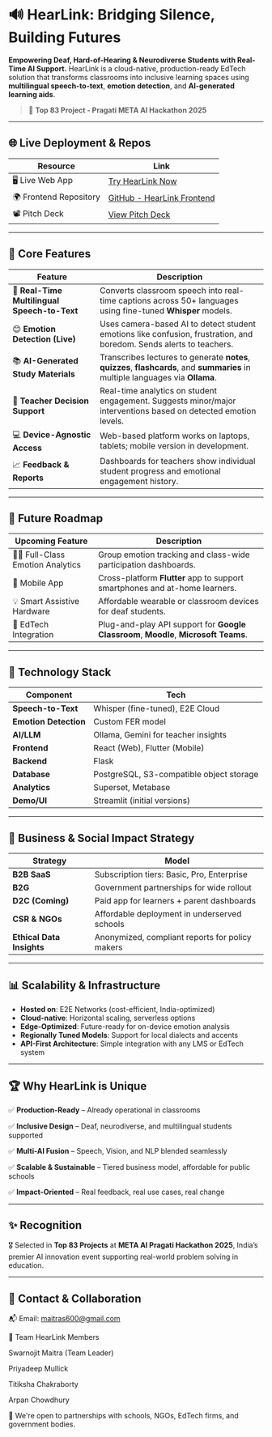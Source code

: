 

# 🔊 HearLink: Bridging Silence, Building Futures

**Empowering Deaf, Hard-of-Hearing & Neurodiverse Students with Real-Time AI Support.**
HearLink is a cloud-native, production-ready EdTech solution that transforms classrooms into inclusive learning spaces using **multilingual speech-to-text**, **emotion detection**, and **AI-generated learning aids**.

> 🚀 **Top 83 Project - Pragati META AI Hackathon 2025**

---

## 🌐 Live Deployment & Repos

| Resource               | Link                                                                 |
| ---------------------- | -------------------------------------------------------------------- |
| 🖥️ Live Web App       | [Try HearLink Now](https://hearlink.vercel.app/)          |
| 🌍 Frontend Repository | [GitHub - HearLink Frontend](https://github.com/apu52/HEARLINK_FRONTEND_NEW)  |
| 📽️ Pitch Deck         | [View Pitch Deck](https://www.canva.com/design/DAGj1ugYrPM/oUBl0Rx3oz_0LaCELk_0PA/edit?utm_content=DAGj1ugYrPM&utm_campaign=designshare&utm_medium=link2&utm_source=sharebutton)          |

---

## 🌟 Core Features

| Feature                                      | Description                                                                                                                      |
| -------------------------------------------- | -------------------------------------------------------------------------------------------------------------------------------- |
| 🎤 **Real-Time Multilingual Speech-to-Text** | Converts classroom speech into real-time captions across 50+ languages using fine-tuned **Whisper** models.                      |
| 😊 **Emotion Detection (Live)**              | Uses camera-based AI to detect student emotions like confusion, frustration, and boredom. Sends alerts to teachers.              |
| 📚 **AI-Generated Study Materials**          | Transcribes lectures to generate **notes**, **quizzes**, **flashcards**, and **summaries** in multiple languages via **Ollama**. |
| 🧠 **Teacher Decision Support**              | Real-time analytics on student engagement. Suggests minor/major interventions based on detected emotion levels.                  |
| 💻 **Device-Agnostic Access**                | Web-based platform works on laptops, tablets; mobile version in development.                                                     |
| 📈 **Feedback & Reports**                    | Dashboards for teachers show individual student progress and emotional engagement history.                                       |

---

## 🚧 Future Roadmap

| Upcoming Feature                   | Description                                                                          |
| ---------------------------------- | ------------------------------------------------------------------------------------ |
| 🧑‍🏫 Full-Class Emotion Analytics | Group emotion tracking and class-wide participation dashboards.                      |
| 📱 Mobile App                      | Cross-platform **Flutter** app to support smartphones and at-home learners.          |
| 💡 Smart Assistive Hardware        | Affordable wearable or classroom devices for deaf students.                          |
| 🔗 EdTech Integration              | Plug-and-play API support for **Google Classroom**, **Moodle**, **Microsoft Teams**. |

---

## 🧪 Technology Stack

| Component             | Tech                                     |
| --------------------- | ---------------------------------------- |
| **Speech-to-Text**    | Whisper (fine-tuned), E2E Cloud          |
| **Emotion Detection** | Custom FER model                         |
| **AI/LLM**            | Ollama, Gemini for teacher insights      |
| **Frontend**          | React (Web), Flutter (Mobile)            |
| **Backend**           | Flask                                    |
| **Database**          | PostgreSQL, S3-compatible object storage |
| **Analytics**         | Superset, Metabase                       |
| **Demo/UI**           | Streamlit (initial versions)             |

---

## 💼 Business & Social Impact Strategy

| Strategy                  | Model                                           |
| ------------------------- | ----------------------------------------------- |
| **B2B SaaS**              | Subscription tiers: Basic, Pro, Enterprise      |
| **B2G**                   | Government partnerships for wide rollout        |
| **D2C (Coming)**          | Paid app for learners + parent dashboards       |
| **CSR & NGOs**            | Affordable deployment in underserved schools    |
| **Ethical Data Insights** | Anonymized, compliant reports for policy makers |

---

## 📊 Scalability & Infrastructure

* **Hosted on**: E2E Networks (cost-efficient, India-optimized)
* **Cloud-native**: Horizontal scaling, serverless options
* **Edge-Optimized**: Future-ready for on-device emotion analysis
* **Regionally Tuned Models**: Support for local dialects and accents
* **API-First Architecture**: Simple integration with any LMS or EdTech system

---

## 🏆 Why HearLink is Unique

✅ **Production-Ready** – Already operational in classrooms

✅ **Inclusive Design** – Deaf, neurodiverse, and multilingual students supported

✅ **Multi-AI Fusion** – Speech, Vision, and NLP blended seamlessly

✅ **Scalable & Sustainable** – Tiered business model, affordable for public schools

✅ **Impact-Oriented** – Real feedback, real use cases, real change

---

## ✨ Recognition

🎖️ Selected in **Top 83 Projects** at **META AI Pragati Hackathon 2025**, India’s premier AI innovation event supporting real-world problem solving in education.

---

## 🤝 Contact & Collaboration

📬 Email: [maitras600@gmail.com](mailto:maitras600@gmail.com)

👥 Team HearLink Members

Swarnojit Maitra (Team Leader)

Priyadeep Mullick

Titiksha Chakraborty

Arpan Chowdhury


📣 We're open to partnerships with schools, NGOs, EdTech firms, and government bodies.


